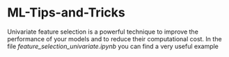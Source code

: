 # ML-Tips-and-Tricks

  
  Univariate feature selection is a powerful technique to improve the performance of your models and to reduce their computational cost.
  In the file *feature_selection_univariate.ipynb* you can find a very useful example
  

